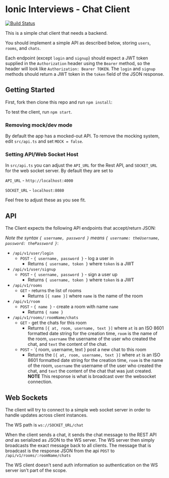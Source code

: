 # Ionic Interviews - Chat Client

[![Build Status](https://travis-ci.org/tim-mila/ionic-chat-client.svg?branch=master)](https://travis-ci.org/tim-mila/ionic-chat-client)

This is a simple chat client that needs a backend.

You should implement a simple API as described below, storing `users`, `rooms`, and `chats`.

Each endpoint (except `login` and `signup`) should expect a JWT token supplied in the `Authorization` header using the `Bearer` method, so the header will look like `Authorization: Bearer TOKEN`. The `login` and `signup` methods should return a JWT token in the `token` field of the JSON response.

## Getting Started

First, fork then clone this repo and run `npm install`:

To test the client, run `npm start`.

### Removing mock/dev mode

By default the app has a mocked-out API. To remove the mocking system, edit `src/api.ts` and set `MOCK = false`.

### Setting API/Web Socket Host

In `src/api.ts` you can adjust the `API_URL` for the Rest API, and `SOCKET_URL` for the web socket server. By default they are set to

`API_URL` - `http://localhost:4000`

`SOCKET_URL` - `localhost:8080`

Feel free to adjust these as you see fit.

## API

The Client expects the following API endpoints that accept/return JSON:

*Note the syntax `{ username, password }` means `{ username: theUsername, password: thePassword }`*:

 * `/api/v1/user/login`
   - `POST` - `{ username, password }` - log a user in
      - Returns `{ username, token }` where `token` is a JWT
 * `/api/v1/user/signup`
   - `POST` - `{ username, password }` - sign a user up
      - Returns `{ username, token }` where `token` is a JWT
 * `/api/v1/rooms`
   - `GET` - returns the list of rooms
      - Returns `[{ name }]` where `name` is the name of the room
 * `/api/v1/room`
   - `POST` - `{ name }` - create a room with name `name`
      - Returns `{ name }`
 * `/api/v1/rooms/:roomName/chats`
   - `GET` - get the chats for this room
      - Returns `[{ at, room, username, text }]` where `at` is an ISO 8601 formatted date string for the creation time, `room` is the name of the room, `username` the username of the user who created the chat, and `text` the content of the chat.
   - `POST` - `{ room, username, text } post a new chat to this room
      - Returns the `[{ at, room, username, text }]` where `at` is an ISO 8601 formatted date string for the creation time, `room` is the name of the room, `username` the username of the user who created the chat, and `text` the content of the chat that was just created. **NOTE** This response is what is broadcast over the websocket connection.
      
## Web Sockets

The client will try to connect to a simple web socket server in order to handle updates across client instances.

The WS path is `ws://SOCKET_URL/chat`

When the client sends a chat, it sends the chat message to the REST API *and* as serialized as JSON to the WS server. The WS server then simply broadcasts the exact message back to all clients. The message that is broadcast is the response JSON from the api `POST` to `/api/v1/rooms/:roomName/chats`

The WS client doesn't send auth information so authentication on the WS server isn't part of the scope.
